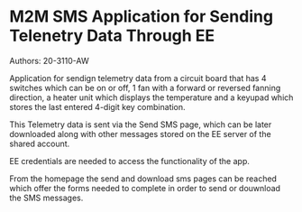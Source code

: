 # M2M SMS Application for Sending Telenetry Data Through EE

Authors: 20-3110-AW

Application for sendign telemetry data from a circuit board that has 4 switches which can be on or off, 1 fan with a forward or reversed fanning direction, a heater unit which displays the temperature and a keyupad which stores the last entered 4-digit key combination. 

This Telemetry data is sent via the Send SMS page, which can be later downloaded along with other messages stored on the EE server of the shared account.

EE credentials are needed to access the functionality of the app.

From the homepage the send and download sms pages can be reached which offer the forms needed to complete in order to send or douwnload the SMS messages.
